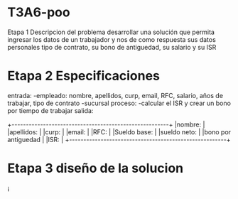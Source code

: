 # T3A6-poo
Etapa 1 Descripcion del problema
desarrollar una solución que permita ingresar los datos de un trabajador y nos de como respuesta sus datos personales tipo de contrato, su bono de antiguedad, su salario y su ISR

# Etapa 2 Especificaciones
entrada: -empleado: nombre, apellidos, curp, email, RFC, salario, años de trabajar, tipo de contrato -sucursal proceso: -calcular el ISR y crear un bono por tiempo de trabajar salida:


 +-------------------------------------------------------+
 |nombre:                                                |
 |apellidos:                                             |
 |curp:                                                  |
 |email:                                                 |
 |RFC:                                                   |
 |Sueldo base:                                           |
 |sueldo neto:                                           |
 |bono por antiguedad                                    |
 |ISR:                                                   |
 +-------------------------------------------------------+

# Etapa 3 diseño de la solucion 
¡[]()
